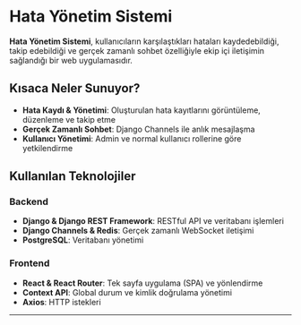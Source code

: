 # Hata Yönetim Sistemi

**Hata Yönetim Sistemi**, kullanıcıların karşılaştıkları hataları kaydedebildiği, takip edebildiği ve gerçek zamanlı sohbet özelliğiyle ekip içi iletişimin sağlandığı bir web uygulamasıdır.

## Kısaca Neler Sunuyor?
- **Hata Kaydı & Yönetimi**: Oluşturulan hata kayıtlarını görüntüleme, düzenleme ve takip etme
- **Gerçek Zamanlı Sohbet**: Django Channels ile anlık mesajlaşma
- **Kullanıcı Yönetimi**: Admin ve normal kullanıcı rollerine göre yetkilendirme

## Kullanılan Teknolojiler

### Backend
- **Django & Django REST Framework**: RESTful API ve veritabanı işlemleri
- **Django Channels & Redis**: Gerçek zamanlı WebSocket iletişimi
- **PostgreSQL**: Veritabanı yönetimi

### Frontend
- **React & React Router**: Tek sayfa uygulama (SPA) ve yönlendirme
- **Context API**: Global durum ve kimlik doğrulama yönetimi
- **Axios**: HTTP istekleri

---
